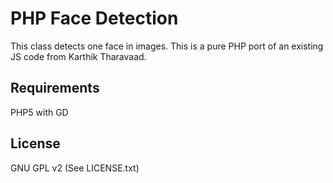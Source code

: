 PHP Face Detection
==================

This class detects one face in images. This is a pure PHP port of an existing JS code from Karthik Tharavaad.

Requirements
------------
PHP5 with GD

License
-------
GNU GPL v2 (See LICENSE.txt)
